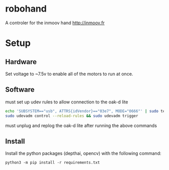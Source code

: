 # robohand
A controler for the inmoov hand http://inmoov.fr

Setup
=====
Hardware
--------
Set voltage to ~7.5v to enable all of the motors to run at once.

Software
--------
must set up udev rules to allow connection to the oak-d lite
```bash
echo 'SUBSYSTEM=="usb", ATTRS{idVendor}=="03e7", MODE="0666"' | sudo tee /etc/udev/rules.d/80-movidius.rules
sudo udevadm control --reload-rules && sudo udevadm trigger
```
must unplug and replog the oak-d lite after running the above commands

## Install

Install the python packages (depthai, opencv) with the following command:

```
python3 -m pip install -r requirements.txt
```
